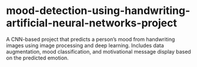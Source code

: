# mood-detection-using-handwriting-artificial-neural-networks-project
A CNN-based project that predicts a person’s mood from handwriting images using image processing and deep learning. Includes data augmentation, mood classification, and motivational message display based on the predicted emotion.
